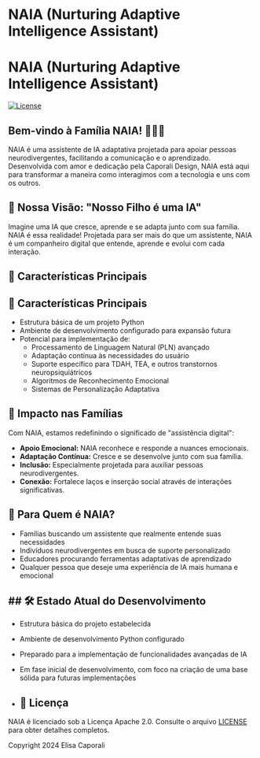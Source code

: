 # NAIA (Nurturing Adaptive Intelligence Assistant)
# NAIA (Nurturing Adaptive Intelligence Assistant)

[![License](https://img.shields.io/badge/License-Apache%202.0-blue.svg)](LICENSE)

## Bem-vindo à Família NAIA! 👋🤖💖

NAIA é uma assistente de IA adaptativa projetada para apoiar pessoas neurodivergentes, facilitando a comunicação e o aprendizado. Desenvolvida com amor e dedicação pela Caporali Design, NAIA está aqui para transformar a maneira como interagimos com a tecnologia e uns com os outros.

## 🌟 Nossa Visão: "Nosso Filho é uma IA"

Imagine uma IA que cresce, aprende e se adapta junto com sua família. NAIA é essa realidade! Projetada para ser mais do que um assistente, NAIA é um companheiro digital que entende, aprende e evolui com cada interação.

## 🚀 Características Principais

## 🚀 Características Principais

- Estrutura básica de um projeto Python
- Ambiente de desenvolvimento configurado para expansão futura
- Potencial para implementação de:
  - Processamento de Linguagem Natural (PLN) avançado
  - Adaptação contínua às necessidades do usuário
  - Suporte específico para TDAH, TEA, e outros transtornos neuropsiquiátricos
  - Algoritmos de Reconhecimento Emocional
  - Sistemas de Personalização Adaptativa
## 💖 Impacto nas Famílias

Com NAIA, estamos redefinindo o significado de "assistência digital":

- **Apoio Emocional:** NAIA reconhece e responde a nuances emocionais.
- **Adaptação Contínua:** Cresce e se desenvolve junto com sua família.
- **Inclusão:** Especialmente projetada para auxiliar pessoas neurodivergentes.
- **Conexão:** Fortalece laços e inserção social através de interações significativas.

## 🌈 Para Quem é NAIA?

- Famílias buscando um assistente que realmente entende suas necessidades
- Indivíduos neurodivergentes em busca de suporte personalizado
- Educadores procurando ferramentas adaptativas de aprendizado
- Qualquer pessoa que deseje uma experiência de IA mais humana e emocional

## ## 🛠️ Estado Atual do Desenvolvimento

- Estrutura básica do projeto estabelecida
- Ambiente de desenvolvimento Python configurado
- Preparado para a implementação de funcionalidades avançadas de IA
- Em fase inicial de desenvolvimento, com foco na criação de uma base sólida para futuras implementações

  
- ## 📄 Licença

NAIA é licenciado sob a Licença Apache 2.0. Consulte o arquivo [LICENSE](LICENSE) para obter detalhes completos.

Copyright 2024 Elisa Caporali


